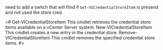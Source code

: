 need to add a switch that will filnd if ```Get-VICredentialStoreItem``` is presend and not used the store cred.

<#
Get-VICredentialStoreItem	This cmdlet retrieves the credential store items available on a vCenter Server system.
New-VICredentialStoreItem	This cmdlet creates a new entry in the credential store.
Remove-VICredentialStoreItem	This cmdlet removes the specified credential store items.
#>
